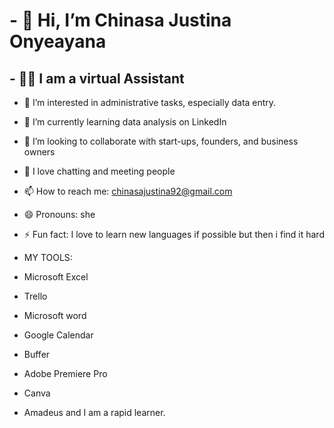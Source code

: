 # - 👋 Hi, I’m Chinasa Justina Onyeayana #
## - 👩‍💻 I am a virtual Assistant ##
- 👀 I’m interested in administrative tasks, especially data entry.
- 🌱 I’m currently learning data analysis on LinkedIn 
- 💞️ I’m looking to collaborate with start-ups, founders, and business owners
- 💖 I love chatting and meeting people
- 📫 How to reach me: chinasajustina92@gmail.com  
- 😄 Pronouns: she
- ⚡ Fun fact: I love to learn new languages if possible but then i find it hard

- MY TOOLS:
- Microsoft Excel
- Trello
- Microsoft word
- Google Calendar
- Buffer
- Adobe Premiere Pro
- Canva
- Amadeus and I am a rapid learner.

<!---
chinasa-justina/chinasa-justina is a ✨ special ✨ repository because its `README.md` (this file) appears on your GitHub profile.
You can click the Preview link to take a look at your changes.
--->
